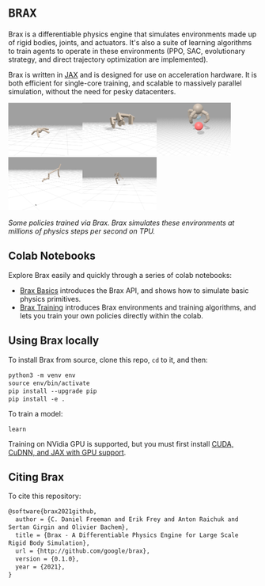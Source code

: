 # `BRAX`

Brax is a differentiable physics engine that simulates environments made up
of rigid bodies, joints, and actuators. It's also a suite of learning algorithms
to train agents to operate in these environments (PPO, SAC, evolutionary
strategy, and direct trajectory optimization are implemented).

Brax is written in [JAX](https://github.com/google/jax) and is designed for
use on acceleration hardware. It is both efficient for single-core training, and
scalable to massively parallel simulation, without the need for pesky
datacenters.

<img src="./docs/img/ant.gif" width="150" height="107"/><img src="./docs/img/fetch.gif" width="150" height="107"/><img src="./docs/img/grasp.gif" width="150" height="107"/><img src="./docs/img/halfcheetah.gif" width="150" height="107"/><img src="./docs/img/humanoid.gif" width="150" height="107"/>

*Some policies trained via Brax. Brax simulates these environments at millions of physics steps per second on TPU.*

## Colab Notebooks

Explore Brax easily and quickly through a series of colab notebooks:

* [Brax Basics](https://colab.research.google.com/github/google/brax/blob/main/notebooks/basics.ipynb) introduces the Brax API, and shows how to simulate basic physics primitives.
* [Brax Training](https://colab.research.google.com/github/google/brax/blob/main/notebooks/training.ipynb) introduces Brax environments and training algorithms, and lets you train your own policies directly within the colab.

## Using Brax locally

To install Brax from source, clone this repo, `cd` to it, and then:

```
python3 -m venv env
source env/bin/activate
pip install --upgrade pip
pip install -e .
```

To train a model:

```
learn
```

Training on NVidia GPU is supported, but you must first install [CUDA, CuDNN,
and JAX with GPU support](https://github.com/google/jax#installation).


## Citing Brax

To cite this repository:

```
@software{brax2021github,
  author = {C. Daniel Freeman and Erik Frey and Anton Raichuk and Sertan Girgin and Olivier Bachem},
  title = {Brax - A Differentiable Physics Engine for Large Scale Rigid Body Simulation},
  url = {http://github.com/google/brax},
  version = {0.1.0},
  year = {2021},
}
```
